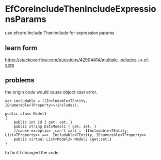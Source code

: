 # EfCoreIncludeThenIncludeExpressionsParams
use efcore Include Theninclude for expression params
 
## learn form
https://stackoverflow.com/questions/42904414/multiple-includes-in-ef-core

## problems

the origin code would cause object cast error. 

```
var includable = ((Includable<TEntity, IEnumerable<TProperty>>)includes);

public class Model1
{
	public int Id { get; set; }
	public string DataModel1 { get; set; }
	//cause exception ,can't cast :  IIncludable<TEntity, List<TProperty>> ==>  Includable<TEntity, IEnumerable<TProperty>>
	public virtual List<Model2> Model2 {get;set;}
}
```

to fix it I changed the code.